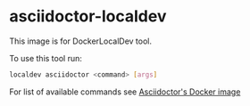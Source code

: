 # asciidoctor-localdev

This image is for DockerLocalDev tool.

To use this tool run:

```bash
localdev asciidoctor <command> [args]
```

For list of available commands see [Asciidoctor's Docker image](https://github.com/asciidoctor/docker-asciidoctor)

